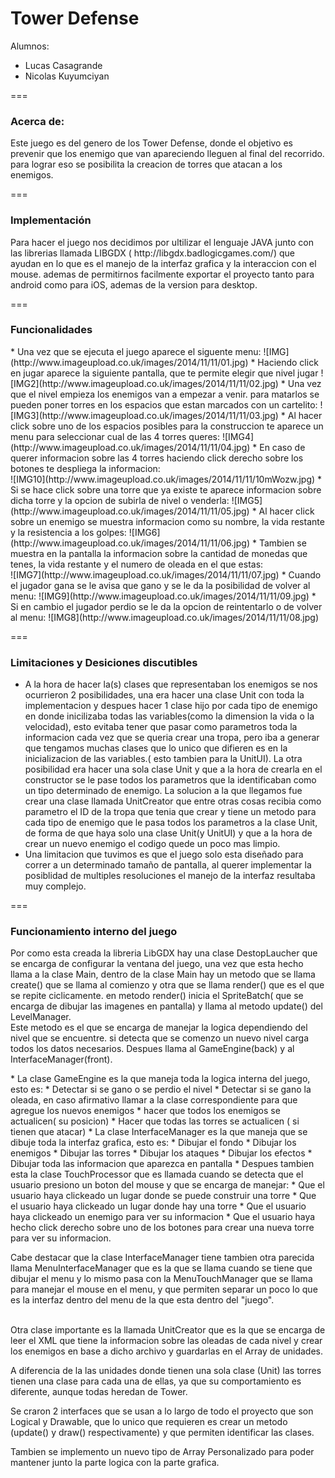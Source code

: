 Tower Defense
===

Alumnos:
* Lucas Casagrande
* Nicolas Kuyumciyan

===
<h3>Acerca de:</h3>
Este juego es del genero de los Tower Defense, donde el objetivo es prevenir que los enemigo que van apareciendo lleguen al final del recorrido. para lograr eso se posibilita la creacion de torres que atacan a los enemigos.

===

<h3>Implementación</h3>
Para hacer el juego nos decidimos por ultilizar el lenguaje JAVA junto con las librerias llamada LIBGDX ( http://libgdx.badlogicgames.com/) que ayudan en lo que es el manejo de la interfaz grafica y la interaccion con el mouse. ademas de permitirnos facilmente exportar el proyecto tanto para android como para iOS, ademas de la version para desktop.

===

<h3>Funcionalidades</h3>
* Una vez que se ejecuta el juego aparece el siguente menu:
![IMG](http://www.imageupload.co.uk/images/2014/11/11/01.jpg)
* Haciendo click en jugar aparece la siguiente pantalla, que te permite elegir que nivel jugar
![IMG2](http://www.imageupload.co.uk/images/2014/11/11/02.jpg)
* Una vez que el nivel empieza los enemigos van a empezar a venir. para matarlos se pueden poner torres en los espacios que estan marcados con un cartelito:
![IMG3](http://www.imageupload.co.uk/images/2014/11/11/03.jpg)
* Al hacer click sobre uno de los espacios posibles para la construccion te aparece un menu para seleccionar cual de las 4 torres queres:
![IMG4](http://www.imageupload.co.uk/images/2014/11/11/04.jpg)
* En caso de querer informacion sobre las 4 torres haciendo click derecho sobre los botones te despliega la informacion:<br/>
![IMG10](http://www.imageupload.co.uk/images/2014/11/11/10mWozw.jpg)
* Si se hace click sobre una torre que ya existe te aparece informacion sobre dicha torre y la opcion de subirla de nivel o venderla:
![IMG5](http://www.imageupload.co.uk/images/2014/11/11/05.jpg)
* Al hacer click sobre un enemigo se muestra informacion como su nombre, la vida restante y la resistencia a los golpes:
![IMG6](http://www.imageupload.co.uk/images/2014/11/11/06.jpg)
* Tambien se muestra en la pantalla la informacion sobre la cantidad de monedas que tenes, la vida restante y el numero de oleada en el que estas: <br/>
![IMG7](http://www.imageupload.co.uk/images/2014/11/11/07.jpg)
* Cuando el jugador gana se le avisa que gano y se le da la posibilidad de volver al menu:
![IMG9](http://www.imageupload.co.uk/images/2014/11/11/09.jpg)
* Si en cambio el jugador perdio se le da la opcion de reintentarlo o de volver al menu:
![IMG8](http://www.imageupload.co.uk/images/2014/11/11/08.jpg)

===

<h3>Limitaciones y Desiciones discutibles </h3>

* A la hora de hacer la(s) clases que representaban los enemigos se nos ocurrieron 2 posibilidades, una era hacer una clase Unit con toda la implementacion y despues hacer 1 clase hijo por cada tipo de enemigo en donde inicilizaba todas las variables(como la dimension la vida o la velocidad), esto evitaba tener que pasar como parametros toda la informacion cada vez que se queria crear una tropa, pero iba a generar que tengamos muchas clases que lo unico que difieren es en la inicializacion de las variables.( esto tambien para la UnitUI).  La otra posibilidad era hacer una sola clase Unit y que a la hora de crearla en el constructor se le pase todos los parametros que la identificaban como un tipo determinado de enemigo. La solucion a la que llegamos fue crear una clase llamada UnitCreator que entre otras cosas recibia como parametro el ID de la tropa que tenia que crear y tiene un metodo para cada tipo de enemigo que le pasa todos los parametros a la clase Unit, de forma de que haya solo una clase Unit(y UnitUI) y que a la hora de crear un nuevo enemigo el codigo quede un poco mas limpio.
* Una limitacion que tuvimos es que el juego solo esta diseñado para correr a un determinado tamaño de pantalla, al querer implementar la posiblidad de multiples resoluciones el manejo de la interfaz resultaba muy complejo.

===
<h3> Funcionamiento interno del juego </h3>
<p> Por como esta creada la libreria LibGDX hay una clase DestopLaucher que se encarga de configurar la ventana del juego, una vez que esta hecho llama a la clase Main, dentro de la clase Main hay un metodo que se llama create() que se llama al comienzo y otra que se llama render() que es el que se repite ciclicamente.
en metodo render() inicia el SpriteBatch( que se encarga de dibujar las imagenes en pantalla) y llama al metodo update() del LevelManager. <br/>
Este metodo es el que se encarga de manejar la logica dependiendo del nivel que se encuentre. si detecta que se comenzo un nuevo nivel carga todos los datos necesarios.  Despues llama al GameEngine(back) y al InterfaceManager(front). 
</p>
* La clase GameEngine es la que maneja toda la logica interna del juego, esto es:
  * Detectar si se gano o se perdio el nivel
  * Detectar si se gano la oleada, en caso afirmativo llamar a la clase correspondiente para que agregue los nuevos enemigos
  * hacer que todos los enemigos se actualicen( su posicion)
  * Hacer que todas las torres se actualicen ( si tienen que atacar)
* La clase InterfaceManager es la que maneja que se dibuje toda la interfaz grafica, esto es:
  * Dibujar el fondo
  * Dibujar los enemigos
  * Dibujar las torres
  * Dibujar los ataques
  * Dibujar los efectos
  * Dibujar toda las informacion que aparezca en pantalla
* Despues tambien esta la clase TouchProcessor que es llamada cuando se detecta que el usuario presiono un boton del mouse y que se encarga de manejar:
  * Que el usuario haya clickeado un lugar donde se puede construir una torre
  * Que el usuario haya clickeado un lugar donde hay una torre
  * Que el usuario haya clickeado un enemigo para ver su informacion
  * Que el usuario haya hecho click derecho sobre uno de los botones para crear una nueva torre para ver su informacion.

Cabe destacar que la clase InterfaceManager tiene tambien otra parecida llama MenuInterfaceManager que es la que se llama cuando se tiene que dibujar el menu y lo mismo pasa con la MenuTouchManager que se llama para manejar el mouse en el menu, y que permiten separar un poco lo que es la interfaz dentro del menu de la que esta dentro del "juego". <br/> <br/>

Otra clase importante es la llamada UnitCreator que es la que se encarga de leer el XML que tiene la informacion sobre las oleadas de cada nivel y crear los enemigos en base a dicho archivo y guardarlas en el Array de unidades. <br/>

A diferencia de la las unidades donde tienen una sola clase (Unit) las torres tienen una clase para cada una de ellas, ya que su comportamiento es diferente, aunque todas heredan de Tower. <br/>

Se craron 2 interfaces que se usan a lo largo de todo el proyecto que son Logical y Drawable, que lo unico que requieren es crear un metodo (update() y draw() respectivamente) y que permiten identificar las clases. <br/>

Tambien se implemento un nuevo tipo de Array Personalizado para poder mantener junto la parte logica con la parte grafica.


